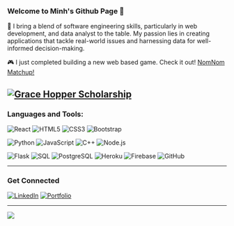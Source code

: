 ### Welcome to Minh's Github Page  👋
🌱 I bring a blend of software engineering skills, particularly in web development, and data analyst to the table. My passion lies in creating applications that tackle real-world issues and harnessing data for well-informed decision-making. 

🎮 I just completed building a new web based game. Check it out! [NomNom Matchup!](https://nomnom-matchup.netlify.app/)

[![Grace Hopper Scholarship](https://img.shields.io/badge/Grace%20Hopper%20Scholarship-2023%20Recipient-purple?style=for-the-badge)](https://anitab.org/)
---

<h3 align="left">Languages and Tools:</h3>

![React](https://img.shields.io/badge/-React-blue?style=for-the-badge&logo=react)
![HTML5](https://img.shields.io/badge/-HTML5-orange?style=for-the-badge&logo=html5)
![CSS3](https://img.shields.io/badge/-CSS3-blue?style=for-the-badge&logo=css3)
![Bootstrap](https://img.shields.io/badge/-Bootstrap-purple?style=for-the-badge&logo=bootstrap)

![Python](https://img.shields.io/badge/-Python-green?style=for-the-badge&logo=python)
![JavaScript](https://img.shields.io/badge/-JavaScript-yellow?style=for-the-badge&logo=javascript)
![C++](https://img.shields.io/badge/-C++-blue?style=for-the-badge&logo=c%2B%2B)
![Node.js](https://img.shields.io/badge/-Node.js-green?style=for-the-badge&logo=node.js)

![Flask](https://img.shields.io/badge/-Flask-grey?style=for-the-badge&logo=flask)
![SQL](https://img.shields.io/badge/-SQL-red?style=for-the-badge&logo=sql)
![PostgreSQL](https://img.shields.io/badge/-PostgreSQL-blue?style=for-the-badge&logo=postgresql)
![Heroku](https://img.shields.io/badge/-Heroku-purple?style=for-the-badge&logo=heroku)
![Firebase](https://img.shields.io/badge/-Firebase-orange?style=for-the-badge&logo=firebase)
![GitHub](https://img.shields.io/badge/-GitHub-black?style=for-the-badge&logo=github)

---

<h3 align="left">Get Connected</h3>

[![LinkedIn](https://img.shields.io/badge/LinkedIn-blue?style=for-the-badge&logo=linkedin)](https://www.linkedin.com/in/minhseikel/)
[![Portfolio](https://img.shields.io/badge/Portfolio-green?style=for-the-badge)](https://goldenkairos.github.io/personal_page/)

---

<img src="https://github-readme-stats.vercel.app/api?username=goldenkairos&&show_icons=true&title_color=ffffff&icon_color=bb2acf&text_color=daf7dc&bg_color=151515">


